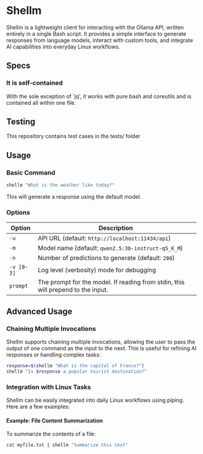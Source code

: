 # Shellm

Shellm is a lightweight client for interacting with the Ollama API, written entirely in a single Bash script. 
It provides a simple interface to generate responses from language models, interact with custom tools, and integrate AI capabilities into everyday Linux workflows.

## Specs

### It is self-contained
With the sole exception of 'jq', it works with pure bash and coreutils and is contained all within one file.

## Testing

This repository contains test cases in the tests/ folder 


## Usage

### Basic Command
```bash
shellm "What is the weather like today?"
```

This will generate a response using the default model.

### Options

| Option     | Description                                                                                         |
|------------|-----------------------------------------------------------------------------------------------------|
| `-u`       | API URL (default: `http://localhost:11434/api`)                                                     |
| `-m`       | Model name (default: `qwen2.5:3b-instruct-q5_K_M`)                                                  |
| `-n`       | Number of predictions to generate (default: `200`)                                                  |
| `-v [0-3]` | Log level (verbosity) mode for debugging                                                            |
| `prompt`   | The prompt for the model. If reading from stdin, this will prepend to the input.                    |

## Advanced Usage

### Chaining Multiple Invocations

Shellm supports chaining multiple invocations, allowing the user to pass the output of one command as the input to the next. This is useful for refining AI responses or handling complex tasks:

```bash
response=$(shellm "What is the capital of France?")
shellm "Is $response a popular tourist destination?"
```

### Integration with Linux Tasks

Shellm can be easily integrated into daily Linux workflows using piping. Here are a few examples:

#### Example: File Content Summarization
To summarize the contents of a file:
```bash
cat myfile.txt | shellm "Summarize this text"
```

